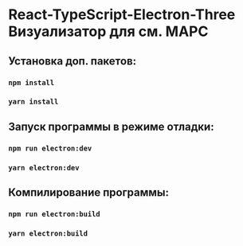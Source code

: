 React-TypeScript-Electron-Three Визуализатор для см. МАРС
===========================================================================

## Установка доп. пакетов:

### `npm install`
### `yarn install`

## Запуск программы в режиме отладки:

### `npm run electron:dev`
### `yarn electron:dev`


## Компилирование программы:

### `npm run electron:build`
### `yarn electron:build`


